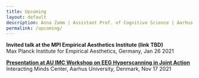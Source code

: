 ```yaml
---
title: Upcoming
layout: default
description: Anna Zamm | Assistant Prof. of Cognitive Science | Aarhus University
permalink: /upcoming/
---
```

<strong>Invited talk at the MPI Empirical Aesthetics Institute (link TBD) </strong><br/> 
Max Planck Institute for Empirical Aesthetics, Germany, Jan 26 2021 <br />

<strong>[Presentation at AU IMC Workshop on EEG Hyperscanning in Joint Action](https://interactingminds.au.dk/events/single-events/artikel/default-7cb232c756)</strong><br/>
Interacting Minds Center, Aarhus University, Denmark, Nov 17 2021 <br />
  

